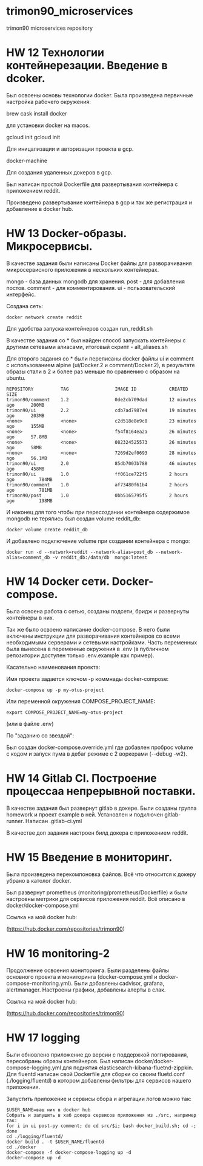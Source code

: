 # trimon90_microservices
trimon90 microservices repository

# HW 12 Технологии контейнерезации. Введение в dcoker.

Был освоены основы технологии docker. Была произведена первичные настройка рабочего окружения:

brew cask install docker

для установки docker на macos.

gcloud init
gcloud init 

Для иницализации и авторизации проекта в gcp.

docker-machine

Для создания удаленных докеров в gcp.

Был написан простой Dockerfile для развертывания контейнера с приложением reddit.

Произведено развертывание контейнера в gcp и так же регистрация и добавление в docker hub.


# HW 13 Docker-образы. Микросервисы.

В качестве задания были написаны Docker файлы для разворачивания микросервисного приложения в нескольких контейнерах.

mongo - база данных mongodb для хранения.
post - для добавления постов.
comment - для комментирования.
ui - пользовательский интерфейс.

Создана сеть:

```console
docker network create reddit
```

Для удобства запуска контейнеров создан run_reddit.sh

В качестве задания со * был найден способ запускать контейнеры с другими сетевыми алиасами, итоговый скрипт - alt_aliases.sh 

Для второго задания со * были переписаны docker файлы ui и comment с использованием alpine (ui/Docker.2 и comment/Docker.2), 
в результате образы стали в 2 и более раз меньше по сравнению с образом на ubuntu. 

```console
REPOSITORY          TAG                 IMAGE ID            CREATED             SIZE
trimon90/comment    1.2                 0de2cb709dad        12 minutes ago      200MB
trimon90/ui         2.2                 cdb7ad7987e4        19 minutes ago      203MB
<none>              <none>              c2d518e8e9c8        23 minutes ago      155MB
<none>              <none>              f54f8164ea2a        26 minutes ago      57.8MB
<none>              <none>              082324525573        26 minutes ago      58MB
<none>              <none>              7269d2ef0693        28 minutes ago      56.1MB
trimon90/ui         2.0                 85db7003b788        46 minutes ago      458MB
trimon90/ui         1.0                 ff061ce722f5        2 hours ago         784MB
trimon90/comment    1.0                 af73480f61b4        2 hours ago         781MB
trimon90/post       1.0                 0bb5165795f5        2 hours ago         198MB
```

И наконец для того чтобы при пересоздании контейнера содержимое mongodb не терялись был создан volume reddit_db:

```console
docker volume create reddit_db
```

И добавлено подключение volume при создании контейнера с mongo:

```console
docker run -d --network=reddit --network-alias=post_db --network-alias=comment_db -v reddit_db:/data/db  mongo:latest
```

# HW 14 Docker сети. Docker-compose.

Была освоена работа с сетью, созданы подсети, бридж и развернуты контейнеры в них.

Так же было освоено написание docker-compose. В него были включены инструкции для разворачивания контейнеров со всеми необходимыми серверами и сетевыми настройками.
Часть переменных была вынесена в переменные окружения в .env (в публичном репозитории доступен только .env.example как пример).

Касательно наименования проекта:

Имя проекта задается ключом -p коммнады docker-compose:

```
docker-compose up -p my-otus-project
```

Или переменной окружения COMPOSE_PROJECT_NAME:

```
export COMPOSE_PROJECT_NAME=my-otus-project
```
(или в файле .env)

По "заданию со звездой":

Был создан  docker-compose.override.yml где добавлен проброс volume с кодом и запуск пума в дебаг режиме с 2 воркерами (--debug -w2).


# HW 14  Gitlab CI. Построение процессаа непрерывной поставки.

В качестве задания был развернут gitlab в докере. Были созданы группа homework и проект example в ней. Установлен и подключен gitlab-runner. Написан .gitlab-ci.yml

В качестве доп задания настроен билд докера с приложением reddit.

# HW 15  Введение в мониторинг.

Была произведена перекомпоновка файлов. Всё что относится к докеру убрано в католог docker.

Был развернут prometheus (monitoring/prometheus/Dockerfile)  и были настроены метрики для сервисов приложения reddit. Всё описано в docker/docker-compose.yml

Ссылка на мой docker hub: 

(https://hub.docker.com/repositories/trimon90)

# HW 16 monitoring-2

Продолжение освоения мониторинга. Были разделены файлы основного проекта и мониторинга (docker-compose.yml и docker-compose-monitoring.yml). Были добавлены cadvisor, grafana, alertmanager. Настроены графики, добавлены алерты в слак.

Ссылка на мой docker hub:

(https://hub.docker.com/repositories/trimon90)

# HW 17 logging

Были обновлено приложение до версии с поддержкой логгирования, пересобраны образы контейнеров. 
Был написан docker/docker-compose-logging.yml для поднятия elasticsearch-kibana-fluetnd-zippkin. Для fluentd написан свой Dockerfile для сборки со своим fluetd.conf (./logging/fluentd) в котором добавлены фильтры для сервисов нашего приложения.

Запустить приложение и сервисы сбора и агрегации логов можно так:
```
$USER_NAME=ваш ник в docker hub
Собрать и запушить в хаб докера сервисов приложения из ./src, например так:
for i in ui post-py comment; do cd src/$i; bash docker_build.sh; cd -; done
cd ./logging/fluentd/
docker build . -t $USER_NAME/fluentd
cd ./docker
docker-compose -f docker-compose-logging up -d
docker-compose up -d
```
